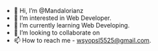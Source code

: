 - 👋 Hi, I’m @Mandalorianz
- 👀 I’m interested in Web Developer.
- 🌱 I’m currently learning Web Developing.
- 💞️ I’m looking to collaborate on 
- 📫 How to reach me - wsyopsl5525@gmail.com.

<!---
Mandalorianz/Mandalorianz is a ✨ special ✨ repository because its `README.md` (this file) appears on your GitHub profile.
You can click the Preview link to take a look at your changes.
--->
